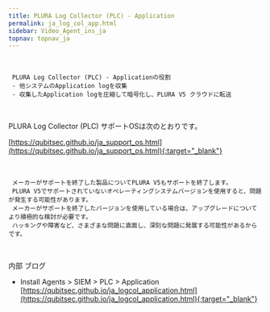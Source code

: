 ```yaml
---
title: PLURA Log Collector (PLC) - Application
permalink: ja_log_col_app.html
sidebar: Video_Agent_ins_ja
topnav: topnav_ja
---
```


<!-- <style>.embed-container { position: relative; padding-bottom: 56.25%; height: 0; overflow: hidden; max-width: 100%; } .embed-container iframe, .embed-container object, .embed-container embed { position: absolute; top: 0; left: 0; width: 100%; height: 100%; }</style><div class='embed-container'><iframe src='https://www.youtube.com/embed/WEwtSpngCPE' frameborder='0' allowfullscreen></iframe></div> -->

<br />

     PLURA Log Collector (PLC) - Applicationの役割
     - 他システムのApplication logを収集
     - 収集したApplication logを圧縮して暗号化し、PLURA V5 クラウドに転送

<br />

PLURA Log Collector (PLC) サポートOSは次のとおりです。

[https://qubitsec.github.io/ja_support_os.html](https://qubitsec.github.io/ja_support_os.html){:target="_blank"}

<br />

     メーカーがサポートを終了した製品についてPLURA V5もサポートを終了します。  
     PLURA V5でサポートされていないオペレーティングシステムバージョンを使用すると、問題が発生する可能性があります。  
     メーカーがサポートを終了したバージョンを使用している場合は、アップグレードについてより積極的な検討が必要です。 
     ハッキングや障害など、さまざまな問題に直面し、深刻な問題に発展する可能性があるからです。

<br />

内部 ブログ  

- Install Agents > SIEM > PLC > Application   
[https://qubitsec.github.io/ja_logcol_application.html](https://qubitsec.github.io/ja_logcol_application.html){:target="_blank"}